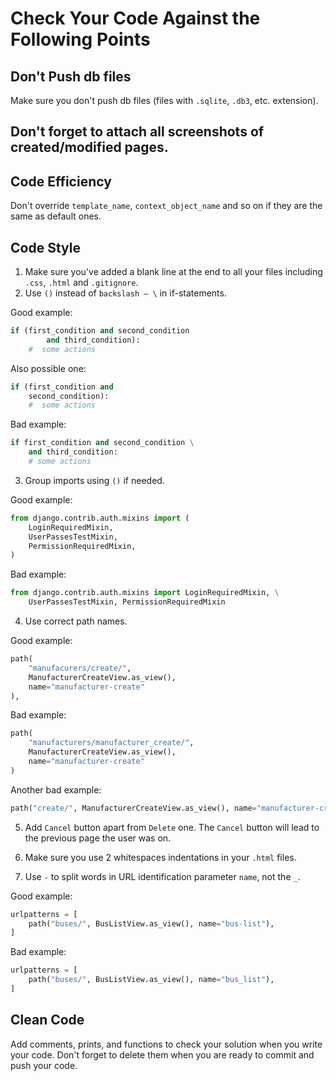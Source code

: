 # Сheck Your Code Against the Following Points

## Don't Push db files

Make sure you don't push db files (files with `.sqlite`, `.db3`, etc. extension).

## Don't forget to attach all screenshots of created/modified pages.

## Code Efficiency
Don't override `template_name`, `context_object_name` and so on if they are the same as default ones.

## Code Style
1. Make sure you've added a blank line at the end to all your files including `.css`, `.html` and `.gitignore`.
2. Use `()` instead of `backslash — \` in if-statements.

Good example:

```python
if (first_condition and second_condition 
        and third_condition):
    #  some actions
```

Also possible one:

```python
if (first_condition and
    second_condition):
    #  some actions
```

Bad example:

```python
if first_condition and second_condition \
    and third_condition:
    # some actions
```

3. Group imports using `()` if needed.

Good example:

```python
from django.contrib.auth.mixins import (
    LoginRequiredMixin, 
    UserPassesTestMixin, 
    PermissionRequiredMixin,
)
```

Bad example:

```python
from django.contrib.auth.mixins import LoginRequiredMixin, \
    UserPassesTestMixin, PermissionRequiredMixin
```

4. Use correct path names.

Good example:

```python
path(
    "manufacurers/create/", 
    ManufacturerCreateView.as_view(), 
    name="manufacturer-create"
),
```

Bad example:

```python
path(
    "manufacturers/manufacturer_create/", 
    ManufacturerCreateView.as_view(), 
    name="manufacturer-create"
)
```

Another bad example:

```python
path("create/", ManufacturerCreateView.as_view(), name="manufacturer-create")
```

5. Add `Cancel` button apart from `Delete` one. The `Cancel` button will lead to the previous page the user was on.

6. Make sure you use 2 whitespaces indentations in your `.html` files.
7. Use `-` to split words in URL identification parameter `name`, not the `_`.

Good example:

```python
urlpatterns = [
    path("buses/", BusListView.as_view(), name="bus-list"),
]
 ```

Bad example:

```python
urlpatterns = [
    path("buses/", BusListView.as_view(), name="bus_list"),
]
 ```

## Clean Code
Add comments, prints, and functions to check your solution when you write your code. 
Don't forget to delete them when you are ready to commit and push your code.
